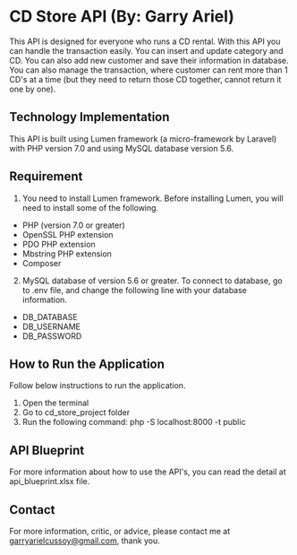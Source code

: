 # CD Store API (By: Garry Ariel)
This API is designed for everyone who runs a CD rental. With this API you can handle the transaction easily. You can insert and update category and CD. You can also add new customer and save their information in database. You can also manage the transaction, where customer can rent more than 1 CD's at a time (but they need to return those CD together, cannot return it one by one).

## Technology Implementation
This API is built using Lumen framework (a micro-framework by Laravel) with PHP version 7.0 and using MySQL database version 5.6.

## Requirement
1. You need to install Lumen framework. Before installing Lumen, you will need to install some of the following.
- PHP (version 7.0 or greater)
- OpenSSL PHP extension
- PDO PHP extension
- Mbstring PHP extension
- Composer
2. MySQL database of version 5.6 or greater. To connect to database, go to .env file, and change the following line with your database information.
- DB_DATABASE
- DB_USERNAME
- DB_PASSWORD

## How to Run the Application
Follow below instructions to run the application.
1. Open the terminal
2. Go to cd_store_project folder
3. Run the following command: php -S localhost:8000 -t public

## API Blueprint
For more information about how to use the API's, you can read the detail at api_blueprint.xlsx file.

## Contact
For more information, critic, or advice, please contact me at garryarielcussoy@gmail.com, thank you.